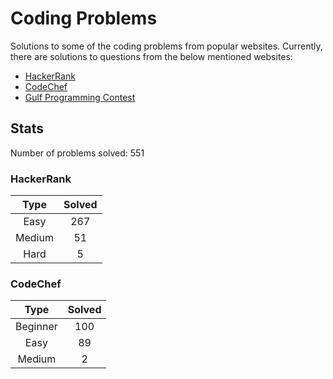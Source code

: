 # Coding Problems

Solutions to some of the coding problems from popular websites. Currently, there are solutions to questions from the below mentioned websites:
* [HackerRank](HackerRank "HackerRank")
* [CodeChef](CodeChef "CodeChef")
* [Gulf Programming Contest](Gulf%20Programming%20Contest "GPC")

## Stats

Number of problems solved: 551

### HackerRank

|Type|Solved|
|:---:|:---:|
|Easy|267|
|Medium|51|
|Hard|5|

### CodeChef

|Type|Solved|
|:---:|:---:|
|Beginner|100|
|Easy|89|
|Medium|2|